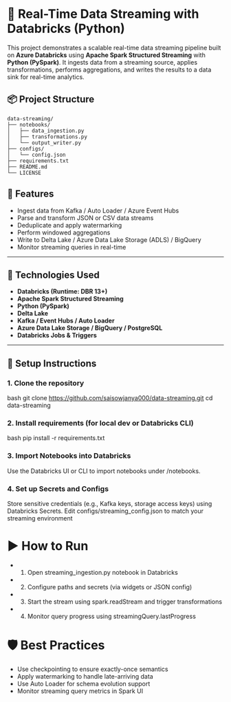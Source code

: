 # 🔄 Real-Time Data Streaming with Databricks (Python)

This project demonstrates a scalable real-time data streaming pipeline built on **Azure Databricks** using **Apache Spark Structured Streaming** with **Python (PySpark)**. It ingests data from a streaming source, applies transformations, performs aggregations, and writes the results to a data sink for real-time analytics.


## 📦 Project Structure

```text
data-streaming/
├── notebooks/
│   ├── data_ingestion.py
│   ├── transformations.py
│   └── output_writer.py
├── configs/
│   └── config.json
├── requirements.txt
├── README.md
└── LICENSE
```


## 🚀 **Features**
- Ingest data from Kafka / Auto Loader / Azure Event Hubs  
- Parse and transform JSON or CSV data streams  
- Deduplicate and apply watermarking  
- Perform windowed aggregations  
- Write to Delta Lake / Azure Data Lake Storage (ADLS) / BigQuery  
- Monitor streaming queries in real-time  

---

## 🔧 Technologies Used

- **Databricks (Runtime: DBR 13+)**
- **Apache Spark Structured Streaming**
- **Python (PySpark)**
- **Delta Lake**
- **Kafka / Event Hubs / Auto Loader**
- **Azure Data Lake Storage / BigQuery / PostgreSQL**
- **Databricks Jobs & Triggers**

---

## 🧪 Setup Instructions

### 1. Clone the repository


bash
git clone https://github.com/saisowjanya000/data-streaming.git
cd data-streaming


### 2. Install requirements (for local dev or Databricks CLI)
bash
pip install -r requirements.txt

### 3. Import Notebooks into Databricks
Use the Databricks UI or CLI to import notebooks under /notebooks.


### 4. Set up Secrets and Configs

Store sensitive credentials (e.g., Kafka keys, storage access keys) using Databricks Secrets.
Edit configs/streaming_config.json to match your streaming environment


# ▶️ How to Run
  - 1. Open streaming_ingestion.py notebook in Databricks
  - 2. Configure paths and secrets (via widgets or JSON config)
  - 3. Start the stream using spark.readStream and trigger transformations
  - 4. Monitor query progress using streamingQuery.lastProgress

# 🛡️ Best Practices
  - Use checkpointing to ensure exactly-once semantics
  - Apply watermarking to handle late-arriving data
  - Use Auto Loader for schema evolution support
  - Monitor streaming query metrics in Spark UI


